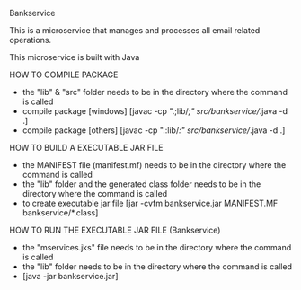 Bankservice

This is a microservice that manages and processes all email related operations.

This microservice is built with Java

HOW TO COMPILE PACKAGE

 - the "lib" & "src" folder needs to be in the directory where the command is called
 - compile package [windows] [javac -cp ".;lib/*;" src/bankservice/*.java -d .]
 - compile package [others] [javac -cp ".:lib/*:" src/bankservice/*.java -d .]
 

HOW TO BUILD A EXECUTABLE JAR FILE

 - the MANIFEST file (manifest.mf) needs to be in the directory where the command is called 
 - the "lib" folder and the generated class folder needs to be in the directory where the command is called
 - to create executable jar file [jar -cvfm bankservice.jar MANIFEST.MF bankservice/*.class]


HOW TO RUN THE EXECUTABLE JAR FILE (Bankservice)

 - the "mservices.jks" file needs to be in the directory where the command is called
 - the "lib" folder needs to be in the directory where the command is called
 - [java -jar bankservice.jar]

